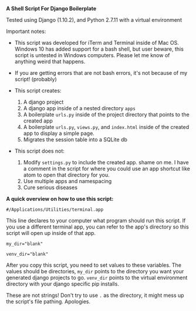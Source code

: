 **A Shell Script For Django Boilerplate**

Tested using Django (1.10.2), and Python 2.7.11 with a virtual environment

Important notes:

* This script was developed for iTerm and Terminal inside of Mac OS. Windows 10 has added support for a bash shell, but user beware, this script is untested in Windows computers. Please let me know of anything weird that happens.
* If you are getting errors that are not bash errors, it's not because of my script! (probably)

* This script creates:
	1. A django project
	2. A django app inside of a nested directory `apps`
	3. A boilerplate `urls.py` inside of the project directory that points to the created app
	4. A boilerplate `urls.py`, `views.py`, and `index.html` inside of the created app to display a simple page.
	5. Migrates the session table into a SQLite db

* This script does not:

	1. Modify `settings.py` to include the created app. shame on me. I have a comment in the script for where you could use an app shortcut like atom to open that directory for you.
	2. Use multiple apps and namespacing
	3. Cure serious diseases

**A quick overview on how to use this script:**



`#/Applications/Utilities/terminal.app`

This line declares to your computer what program should run this script. If you use a different terminal app, you can refer to the app's directory so this script will open up inside of that app.


`my_dir="blank"`

`venv_dir="blank"`

After you copy this script, you need to set values to these variables. The values should be directories, `my_dir` points to the directory you want your generated django projects to go. `venv_dir` points to the virtual environment directory with your django specific pip installs.

These are not strings! Don't try to use `.` as the directory, it might mess up the script's file pathing. Apologies.
